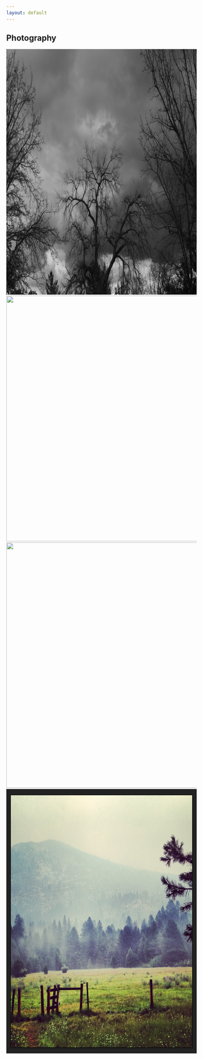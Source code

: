 ```yaml
---
layout: default
---
```


## Photography

<img src="oaktree.jpg" width="1250" height="650">     


<img src="spanish_moss_1.jpg" width="1250" height="650">     


<img src="spanish_moss_2.jpg" width="1250" height="650">     


<img src="meadow.jpg" width="1250" height="700">     
